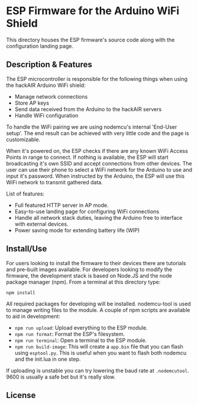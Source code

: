 # ESP Firmware for the Arduino WiFi Shield
This directory houses the ESP firmware's source code along with the configuration landing page.

## Description & Features
The ESP microcontroller is responsible for the following things when using the hackAIR Arduino WiFi shield:

* Manage network connections
* Store AP keys
* Send data received from the Arduino to the hackAIR servers
* Handle WiFi configuration

To handle the WiFi pairing we are using nodemcu's internal 'End-User setup'. The end result can be achieved with
very little code and the page is customizable.

When it's powered on, the ESP checks if there are any known WiFi Access Points in range to connect. If nothing is
available, the ESP will start broadcasting it's own SSID and accept connections from other devices. The user can use
their phone to select a WiFi network for the Arduino to use and input it's password. When instructed by the Arduino, the
ESP will use this WiFi network to transmit gathered data.
 
List of features:
* Full featured HTTP server in AP mode.
* Easy-to-use landing page for configuring WiFi connections
* Handle all network stack duties, leaving the Arduino free to interface with external devices.
* Power saving mode for extending battery life (WIP)

## Install/Use
For users looking to install the firmware to their devices there are tutorials and pre-built images available.
For developers looking to modify the firmware, the development stack is based on Node.JS and the node package manager
(npm). From a terminal at this directory type:

    npm install
    
All required packages for developing will be installed. nodemcu-tool is used to manage writing files to the module.
A couple of npm scripts are available to aid in development:
 * `npm run upload`: Upload everything to the ESP module.
 * `npm run format`: Format the ESP's filesystem.
 * `npm run terminal`: Open a terminal to the ESP module.
 * `npm run build-image`: This will create a `app.bin` file that you can flash using `esptool.py`. This is useful when
 you want to flash both nodemcu and the init.lua in one step. 
 
If uploading is unstable you can try lowering the baud rate at `.nodemcutool`. 9600 is usually a safe bet but it's really slow.
 
## License
